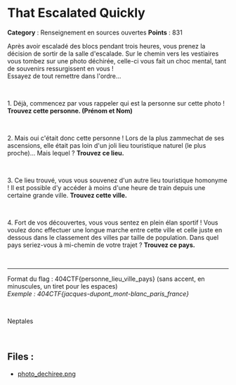 # That Escalated Quickly

**Category** : Renseignement en sources ouvertes
**Points** : 831

Après avoir escaladé des blocs pendant trois heures, vous prenez la décision de sortir de la salle d'escalade. Sur le chemin vers les vestiaires vous tombez sur une photo déchirée, celle-ci vous fait un choc mental, tant de souvenirs ressurgissent en vous ! \
Essayez de tout remettre dans l'ordre...

<p class="space">&nbsp;</p>
1. Déjà, commencez par vous rappeler qui est la personne sur cette photo ! 
<b>Trouvez cette personne. (Prénom et Nom)</b>
<p class="space">&nbsp;</p>
2. Mais oui c'était donc cette personne !  Lors de la plus zammechat de ses ascensions, elle était pas loin d'un joli lieu touristique naturel (le plus proche)... Mais lequel ? 
<b>Trouvez ce lieu. </b>
<p class="space">&nbsp;</p>
3. Ce lieu trouvé, vous vous souvenez d'un autre lieu touristique homonyme ! Il est possible d'y accéder à moins d'une heure de train depuis une certaine grande ville.
<b>Trouvez cette ville. </b>
<p class="space">&nbsp;</p>
4. Fort de vos découvertes, vous vous sentez en plein élan sportif ! Vous voulez donc effectuer une longue marche entre cette ville et celle juste en dessous dans le classement des villes par taille de population. Dans quel pays seriez-vous à mi-chemin de votre trajet ? 
<b>Trouvez ce pays. </b>
<p class="space">&nbsp;</p>


***  

Format du flag : 404CTF{personne_lieu_ville_pays} (sans accent, en minuscules, un tiret pour les espaces)\
<i>Exemple : 404CTF{jacques-dupont_mont-blanc_paris_france}</i>
	
<p class="space">&nbsp;</p>

<div class="author">Neptales</div>

<p class="space">&nbsp;</p>

## Files : 
 - [photo_dechiree.png](./photo_dechiree.png)



